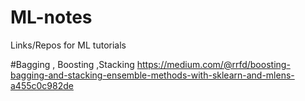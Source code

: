 # ML-notes
Links/Repos for ML tutorials

#Bagging , Boosting ,Stacking
https://medium.com/@rrfd/boosting-bagging-and-stacking-ensemble-methods-with-sklearn-and-mlens-a455c0c982de
